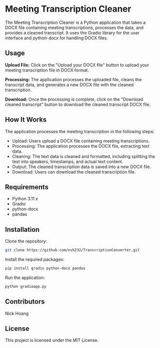 # Meeting Transcription Cleaner

The Meeting Transcription Cleaner is a Python application that takes a DOCX file containing meeting transcriptions, processes the data, and provides a cleaned transcript. It uses the Gradio library for the user interface and python-docx for handling DOCX files.

## Usage

**Upload File:** Click on the "Upload your DOCX file" button to upload your meeting transcription file in DOCX format.

**Processing:** The application processes the uploaded file, cleans the transcript data, and generates a new DOCX file with the cleaned transcription.

**Download:** Once the processing is complete, click on the "Download cleaned transcript" button to download the cleaned transcript DOCX file.

## How It Works

The application processes the meeting transcription in the following steps:

- Upload: Users upload a DOCX file containing meeting transcriptions.
- Processing: The application processes the DOCX file, extracting text data.
- Cleaning: The text data is cleaned and formatted, including splitting the text into speakers, timestamps, and actual text content.
- Output: The cleaned transcription data is saved into a new DOCX file.
- Download: Users can download the cleaned transcription file.

## Requirements
- Python 3.11.x 
- Gradio
- python-docx
- pandas

## Installation

Clone the repository:

```bash
git clone https://github.com/nvh232/TranscriptionConverter.git
```
Install the required packages:
```bash
pip install gradio python-docx pandas
```
Run the application:
```bash
python gradioapp.py
```
## Contributors
Nick Hoang

## License

This project is licensed under the MIT License.
